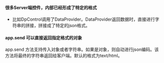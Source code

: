 #### 很多Server端控件，内部已经形成了特定的格式

*   比如DpControl调用了DataProvider。DataProvider返回数据时，直接进行字符串的拼接，拼接成了特定的json格式。


#### app.send 可以直接返回指定格式的对象

app.send 方法支持传入对象或者字符串。如果是对象，则自动进行json编码。该方法将最终的字符串返回给客户端。默认的格式为text/html。
